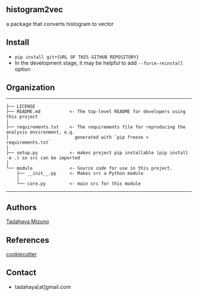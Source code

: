 ## histogram2vec
a package that converts histogram to vector  

## Install
- ``` pip install git+{URL OF THIS GITHUB REPOSITORY} ```  
- In the development stage, it may be helpful to add ``` --force-reinstall ``` option  

## Organization
------------  

    ├── LICENSE  
    ├── README.md           <- The top-level README for developers using this project  
    │
    ├── requirements.txt    <- The requirements file for reproducing the analysis environment, e.g.
    │                         generated with `pip freeze > requirements.txt`
    │
    ├── setup.py            <- makes project pip installable (pip install -e .) so src can be imported
    │
    └── module              <- Source code for use in this project.
        ├── __init__.py     <- Makes src a Python module
        │
        └── core.py         <- main src for this module

------------

## Authors
[Tadahaya Mizuno](https://github.com/tadahayamiz)  

## References
[cookiecutter](https://github.com/cookiecutter/cookiecutter)  

## Contact
- tadahaya[at]gmail.com  
